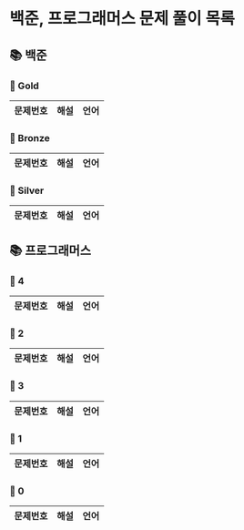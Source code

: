 #
# 백준, 프로그래머스 문제 풀이 목록
## 📚 백준
### 🚀 Gold
| 문제번호 | 해설 | 언어 |
| -------- | ---- | ---- |
### 🚀 Bronze
| 문제번호 | 해설 | 언어 |
| -------- | ---- | ---- |
### 🚀 Silver
| 문제번호 | 해설 | 언어 |
| -------- | ---- | ---- |
## 📚 프로그래머스
### 🚀 4
| 문제번호 | 해설 | 언어 |
| -------- | ---- | ---- |
### 🚀 2
| 문제번호 | 해설 | 언어 |
| -------- | ---- | ---- |
### 🚀 3
| 문제번호 | 해설 | 언어 |
| -------- | ---- | ---- |
### 🚀 1
| 문제번호 | 해설 | 언어 |
| -------- | ---- | ---- |
### 🚀 0
| 문제번호 | 해설 | 언어 |
| -------- | ---- | ---- |
